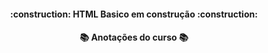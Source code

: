 <h4 align="center"> 
    :construction: HTML Basico em construção :construction:
</h4>
<h4 align="center"> 
    📚 Anotações do curso 📚
</h4>
